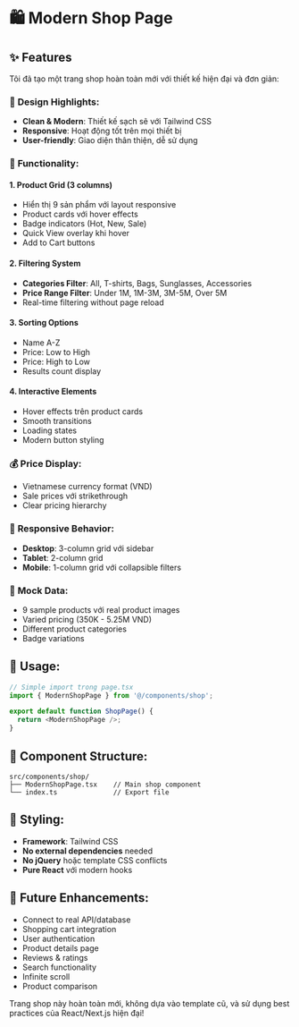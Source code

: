 # 🛍️ Modern Shop Page

## ✨ Features

Tôi đã tạo một trang shop hoàn toàn mới với thiết kế hiện đại và đơn giản:

### 🎨 **Design Highlights:**
- **Clean & Modern**: Thiết kế sạch sẽ với Tailwind CSS
- **Responsive**: Hoạt động tốt trên mọi thiết bị
- **User-friendly**: Giao diện thân thiện, dễ sử dụng

### 🔧 **Functionality:**

#### **1. Product Grid (3 columns)**
- Hiển thị 9 sản phẩm với layout responsive
- Product cards với hover effects
- Badge indicators (Hot, New, Sale)
- Quick View overlay khi hover
- Add to Cart buttons

#### **2. Filtering System**
- **Categories Filter**: All, T-shirts, Bags, Sunglasses, Accessories
- **Price Range Filter**: Under 1M, 1M-3M, 3M-5M, Over 5M
- Real-time filtering without page reload

#### **3. Sorting Options**
- Name A-Z
- Price: Low to High  
- Price: High to Low
- Results count display

#### **4. Interactive Elements**
- Hover effects trên product cards
- Smooth transitions
- Loading states
- Modern button styling

### 💰 **Price Display:**
- Vietnamese currency format (VND)
- Sale prices với strikethrough
- Clear pricing hierarchy

### 📱 **Responsive Behavior:**
- **Desktop**: 3-column grid với sidebar
- **Tablet**: 2-column grid
- **Mobile**: 1-column grid với collapsible filters

### 🎯 **Mock Data:**
- 9 sample products với real product images
- Varied pricing (350K - 5.25M VND)
- Different product categories
- Badge variations

## 🚀 **Usage:**

```typescript
// Simple import trong page.tsx
import { ModernShopPage } from '@/components/shop';

export default function ShopPage() {
  return <ModernShopPage />;
}
```

## 📂 **Component Structure:**
```
src/components/shop/
├── ModernShopPage.tsx    // Main shop component
└── index.ts              // Export file
```

## 🎨 **Styling:**
- **Framework**: Tailwind CSS
- **No external dependencies** needed
- **No jQuery** hoặc template CSS conflicts
- **Pure React** với modern hooks

## 🔄 **Future Enhancements:**
- Connect to real API/database
- Shopping cart integration  
- User authentication
- Product details page
- Reviews & ratings
- Search functionality
- Infinite scroll
- Product comparison

Trang shop này hoàn toàn mới, không dựa vào template cũ, và sử dụng best practices của React/Next.js hiện đại!
